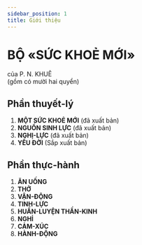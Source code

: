 ```yaml
---
sidebar_position: 1
title: Giới thiệu
---
```


# BỘ «SỨC KHOẺ MỚI»

của P. N. KHUÊ  
(gồm có mười hai quyển)

## Phần thuyết-lý
1. **MỘT SỨC KHOẺ MỚI** (đã xuất bản)  
2. **NGUỒN SINH LỰC** (đã xuất bản)  
3. **NGHỊ-LỰC** (đã xuất bản)  
4. **YẾU ĐỜI** (Sắp xuất bản)

## Phần thực-hành
1. **ĂN UỐNG**  
2. **THỞ**  
3. **VẬN-ĐỘNG**  
4. **TINH-LỰC**  
5. **HUẤN-LUYỆN THẦN-KINH**  
6. **NGHỈ**  
7. **CẢM-XÚC**  
8. **HÀNH-ĐỘNG**

